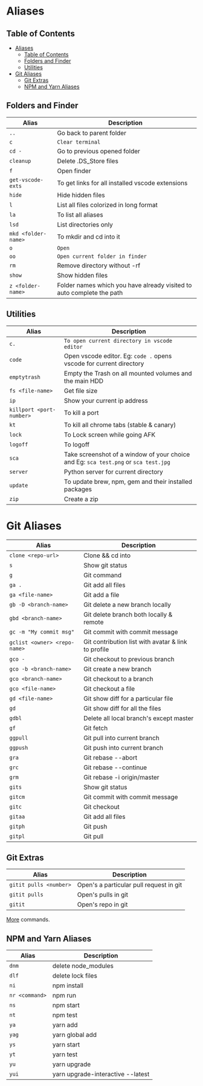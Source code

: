 # Aliases

## Table of Contents

- [Aliases](#aliases)
  - [Table of Contents](#table-of-contents)
  - [Folders and Finder](#folders-and-finder)
  - [Utilities](#utilities)
- [Git Aliases](#git-aliases)
  - [Git Extras](#git-extras)
  - [NPM and Yarn Aliases](#npm-and-yarn-aliases)

## Folders and Finder

| Alias               | Description                                                           |
| ------------------- | --------------------------------------------------------------------- |
| `..`                | Go back to parent folder                                              |
| `c`                 | `Clear terminal`                                                      |
| `cd -`              | Go to previous opened folder                                          |
| `cleanup`           | Delete .DS_Store files                                                |
| `f`                 | Open finder                                                           |
| `get-vscode-exts`   | To get links for all installed vscode extensions                      |
| `hide`              | Hide hidden files                                                     |
| `l`                 | List all files colorized in long format                               |
| `la`                | To list all aliases                                                   |
| `lsd`               | List directories only                                                 |
| `mkd <folder-name>` | To mkdir and cd into it                                               |
| `o`                 | `Open`                                                                |
| `oo`                | `Open current folder in finder`                                       |
| `rm`                | Remove directory without -rf                                          |
| `show`              | Show hidden files                                                     |
| `z <folder-name>`   | Folder names which you have already visited to auto complete the path |

## Utilities

| Alias                    | Description                                                                         |
| ------------------------ | ----------------------------------------------------------------------------------- |
| `c.`                     | `To open current directory in vscode editor`                                        |
| `code`                   | Open vscode editor. Eg: `code .` opens vscode for current directory                 |
| `emptytrash`             | Empty the Trash on all mounted volumes and the main HDD                             |
| `fs <file-name>`         | Get file size                                                                       |
| `ip`                     | Show your current ip address                                                        |
| `killport <port-number>` | To kill a port                                                                      |
| `kt`                     | To kill all chrome tabs (stable & canary)                                           |
| `lock`                   | To Lock screen while going AFK                                                      |
| `logoff`                 | To logoff                                                                           |
| `sca`                    | Take screenshot of a window of your choice and Eg: `sca test.png` or `sca test.jpg` |
| `server`                 | Python server for current directory                                                 |
| `update`                 | To update brew, npm, gem and their installed packages                               |
| `zip`                    | Create a zip                                                                        |

# Git Aliases

| Alias                        | Description                                         |
| ---------------------------- | --------------------------------------------------- |
| `clone <repo-url>`           | Clone && cd into                                    |
| `s`                          | Show git status                                     |
| `g`                          | Git command                                         |
| `ga .`                       | Git add all files                                   |
| `ga <file-name>`             | Git add a file                                      |
| `gb -D <branch-name>`        | Git delete a new branch locally                     |
| `gbd <branch-name>`          | Git delete branch both locally & remote             |
| `gc -m "My commit msg"`      | Git commit with commit message                      |
| `gclist <owner> <repo-name>` | Git contribution list with avatar & link to profile |
| `gco -`                      | Git checkout to previous branch                     |
| `gco -b <branch-name>`       | Git create a new branch                             |
| `gco <branch-name>`          | Git checkout to a branch                            |
| `gco <file-name>`            | Git checkout a file                                 |
| `gd <file-name>`             | Git show diff for a particular file                 |
| `gd`                         | Git show diff for all the files                     |
| `gdbl`                       | Delete all local branch's except master             |
| `gf`                         | Git fetch                                           |
| `ggpull`                     | Git pull into current branch                        |
| `ggpush`                     | Git push into current branch                        |
| `gra`                        | Git rebase --abort                                  |
| `grc`                        | Git rebase --continue                               |
| `grm`                        | Git rebase -i origin/master                         |
| `gits`                       | Show git status                                     |
| `gitcm`                      | Git commit with commit message                      |
| `gitc`                       | Git checkout                                        |
| `gitaa`                      | Git add all files                                   |
| `gitph`                      | Git push                                            |
| `gitpl`                      | Git pull                                            |


## Git Extras

| Alias                  | Description                             |
| ---------------------- | --------------------------------------- |
| `gitit pulls <number>` | Open's a particular pull request in git |
| `gitit pulls`          | Open's pulls in git                     |
| `gitit`                | Open's repo in git                      |

[More](https://github.com/peterhurford/git-it-on.zsh#well-for-github) commands.

## NPM and Yarn Aliases

| Alias          | Description                       |
| -------------- | --------------------------------- |
| `dnm`          | delete node_modules               |
| `dlf`          | delete lock files                 |
| `ni`           | npm install                       |
| `nr <command>` | npm run <anything>                |
| `ns`           | npm start                         |
| `nt`           | npm test                          |
| `ya`           | yarn add                          |
| `yag`          | yarn global add                   |
| `ys`           | yarn start                        |
| `yt`           | yarn test                         |
| `yu`           | yarn upgrade <package-name>       |
| `yui`          | yarn upgrade-interactive --latest |
